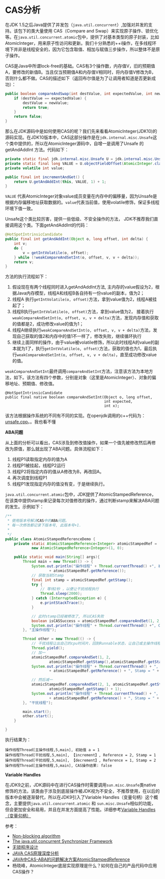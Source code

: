  # CAS分析

在JDK 1.5之后Java提供了并发包（`java.util.concurrent`）,加强对并发的支持。该包下的类大量使用 CAS（Compare and Swap）来实现原子操作、锁优化等。在`java.util.concurrent.atomic`包中，提供了对基本类型的原子封装，比如AtomicInteger，用来原子性访问和更新。我们十分熟悉的++i操作，在多线程环境下并非是线程安全的，因为它包含取值、相加与赋值三步操作，所以整体不是原子操作。
 
CAS是Java中所谓lock-free的基础。CAS有3个操作数，内存值V，旧的预期值A，要修改的新值B。当且仅当预期值A和内存值V相同时，将内存值V修改为B，否则什么都不做。CAS的描述如下（返回布尔值是为了让调用者知道是否更新成功）：

```Java
public boolean compareAndSwap(int destValue, int expectedValue, int newValue) {  
    if (destValue == expectedValue) {  
        destValue = newValue;  
        return true;  
    }  
    return false;  
}
```

那么在JDK源码中是如何使用CAS的呢？我们先来看看AtomicInteger(JDK10)的源码实现。在JDK10版本中，CAS这部分操作是在`jdk.internal.misc.Unsafe`这个类中提供的，所以在AtomicInteger源码中，自增一是调用了Unsafe 的 getAndAddInt 方法。代码如下：

```Java
private static final jdk.internal.misc.Unsafe U = jdk.internal.misc.Unsafe.getUnsafe();
private static final long VALUE = U.objectFieldOffset(AtomicInteger.class, "value");
private volatile int value;

public final int incrementAndGet() {
    return U.getAndAddInt(this, VALUE, 1) + 1;
}
```

`VALUE` 代表AtomicInteger对象value成员变量在内存中的偏移量，因为Unsafe是根据内存偏移地址获取数据的。`value`代表当前值，使用volatile修饰，保证多线程环境下值一致。

Unsafe这个类比较厉害，提供一些低级、不安全操作的方法， JDK不推荐我们直接调用这个类。下面getAndAddInt的代码：

```Java
@HotSpotIntrinsicCandidate
public final int getAndAddInt(Object o, long offset, int delta) {
    int v;
    do {
        v = getIntVolatile(o, offset);
    } while (!weakCompareAndSetInt(o, offset, v, v + delta));
    return v;
}
```

方法的执行流程如下：

1. 假设现在有两个线程同时进入getAndAddInt方法, 主内存的value假设为2，根据Java内存模型，线程A和线程B各自持有一份value的副本，值为2；
2. 线程A 执行`getIntVolatile(o, offset)`方法，拿到value值为2，线程A被挂起了；
3. 线程B执行`getIntVolatile(o, offset)`方法，拿到value值为2， 接着执行`weakCompareAndSetInt(o, offset, v, v + delta)`方法，发现内存值和获取的值都是2，成功修改value的值为1；
4. 线程A继续执行`weakCompareAndSetInt(o, offset, v, v + delta)`方法，发现自己获取的值2和内存中的值1不一样了，修改失败，继续循环执行
5. 继续上面同样的操作，由于value被volatile修饰，所以此时线程A的value的副本就为1了，执行`getIntVolatile(o, offset)`方法，获取的值也为1，最后执行`weakCompareAndSetInt(o, offset, v, v + delta)`，直至成功修改value的值。


`weakCompareAndSetInt`最终调用`compareAndSetInt`方法，注意该方法为本地方法，如下。该方法有四个参数，分别是对象（这里是AtomicInteger）、对象的偏移地址、预期值、修改值。

```
@HotSpotIntrinsicCandidate
public final native boolean compareAndSetInt(Object o, long offset,
                                             int expected,
                                             int x);
```

该方法根据操作系统的不同有不同的实现。在openjdk调用的c++代码为：[unsafe.cpp](https://github.com/unofficial-openjdk/openjdk/blob/4fb6d169db9c9732929ebbd5df01075b29105275/src/hotspot/share/prims/unsafe.cpp#L907)。。我也看不懂

**ABA问题**

从上面的分析可以看出，CAS涉及到修改值操作，如果一个值先被修改然后再修改为原值，那么就出现了ABA问题。具体流程如下：
1. 线程P1读取指定内存的值为A
2. 线程P1被挂起，线程P2运行
3. 线程P2将指定内存的值从A修改为B，再改回A。
4. 再次调度到线程P1
5. 线程P1发现指定内存的值没有变，于是继续执行。

`java.util.concurrent.atomic`包中，JDK提供了AtomicStampedReference，在该类中提供stamp来记录每次对值修改的操作，通过判断stamp来解决ABA问题的发生。示例如下：

```Java
/**
 * 使用版本号解决CAS中的ABA问题。
 * 每一次修改都记录下版本号, 此版本号+1.
 *
 */
public class AtomicStampedReferenceDemo {
    private static AtomicStampedReference<Integer> atomicStampedRef =
            new AtomicStampedReference<Integer>(1, 0);

    public static void main(String[] args){
        Thread main = new Thread(() -> {
            System.out.println("操作线程" + Thread.currentThread() +", 初始值 a = " 
                    + atomicStampedRef.getReference());
            // 获取当前Stamp
            final int stamp = atomicStampedRef.getStamp();
            try {
                // 等待2秒 ，以便让干扰线程执行
                Thread.sleep(2000);
            } catch (InterruptedException e) {
                e.printStackTrace();
            }

            // 此时stamp已经被修改了, 所以CAS失败
            boolean isCASSuccess = atomicStampedRef.compareAndSet(1, 2, stamp, stamp + 1);
            System.out.println("操作线程" + Thread.currentThread() +", CAS操作结果: " + isCASSuccess);
        }, "主操作线程");

        Thread other = new Thread(() -> {
            // 干扰线程让出自己的cpu时间片，回到Runnable状态，让自己或主操作线程先执行
            Thread.yield();
            // 加一
            atomicStampedRef.compareAndSet(1, 2, 
                    atomicStampedRef.getStamp(),atomicStampedRef.getStamp() + 1);
            System.out.println("操作线程" + Thread.currentThread() + ", 【increment】, Reference = " 
                    + atomicStampedRef.getReference() + ", Stamp = " + atomicStampedRef.getStamp());

            // 然后减一
            atomicStampedRef.compareAndSet(2, 1, atomicStampedRef.getStamp(), 
                    atomicStampedRef.getStamp() + 1);
            System.out.println("操作线程" + Thread.currentThread() + ", 【decrement】, Reference = " 
                    + atomicStampedRef.getReference() + ", Stamp = " + atomicStampedRef.getStamp());
        }, "干扰线程");

        main.start();
        other.start();
    }

}
```

执行结果为：

```
操作线程Thread[主操作线程,5,main], 初始值 a = 1
操作线程Thread[干扰线程,5,main], 【increment】, Reference = 2, Stamp = 1
操作线程Thread[干扰线程,5,main], 【decrement】, Reference = 1, Stamp = 2
操作线程Thread[主操作线程,5,main], CAS操作结果: false
```

**Variable Handles** 

在JDK9之前，JDK源码中在进行CAS操作时需要调用`sun.misc.Unsafe`类native修饰的方法，该类由于涉及到底层操作被JDK视为不安全，不推荐使用，在以后的版本中会被逐渐替代，所以在JDK9引入了Variable Handles（变量句柄）这个概念，主要提供`java.util.concurrent.atomic` 和 `sun.misc.Unsafe`相似的功能，但会更加安全和易用，并且在并发方面提高了性能。详细参考[Variable Handles（变量句柄）](https://github.com/ZZULI-TECH/interview/blob/master/source/java/base/VariableHandles.md)

参考：

- [Non-blocking algorithm](https://en.wikipedia.org/wiki/Non-blocking_algorithm)
- [The java.util.concurrent Synchronizer Framework
](http://gee.cs.oswego.edu/dl/papers/aqs.pdf)
- [无锁程序设计](http://www.berlinix.com/dev/lock-free.php)
- [JAVA CAS原理深度分析](https://www.cnblogs.com/kisty/p/5408264.html)
- [JAVA中CAS-ABA的问题解决方案AtomicStampedReference](https://www.jianshu.com/p/8b227a8adbc1)
- 杨晓峰，AtomicInteger底层实现原理是什么？如何在自己的产品代码中应用CAS操作？
